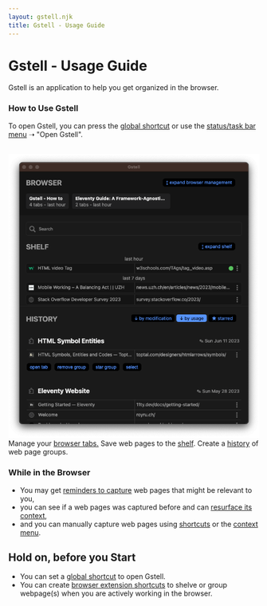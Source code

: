 ```yaml
---
layout: gstell.njk
title: Gstell - Usage Guide
---
```


# Gstell - Usage Guide

Gstell is an application to help you get organized in the browser.

### How to Use Gstell
To open Gstell, you can press the [global shortcut](./capture-popup.mdglobal-shortcut) or use the [status/task bar menu](./capture-popup.mdstatus-bar-menu) &#10141; "Open Gstell".
<br>
<br>

<div class="screenshot-wrapper">
  <img src="/public/img/howto/screenshot.png" alt="screenshot"/>
  <span class="browser">Manage your <a href="browser-tab-management">browser tabs.</a></span>
  <span class="shelf">Save web pages to the <a href="shelf">shelf</a>.</span>
  <span class="history">Create a <a href="history">history</a> of web page groups.</span>
</div>

### While in the Browser
- You may get [reminders to capture](./capture-popup.mdcapture-popup) web pages that might be relevant to you,
- you can see if a web pages was captured before and can [resurface its context](./capture-popup.mdresurface-popup),
- and you can manually capture web pages using [shortcuts](./capture-popup.mdbrowser-extension-shortcuts) or the [context menu](./capture-popup.mdbrowser-extension-context-menu).


## Hold on, before you Start
- You can set a [global shortcut](./global-shortcut) to open Gstell.
- You can create [browser extension shortcuts](./capture-popup.mdbrowser-extension-shortcuts) to shelve or group webpage(s) when you are actively working in the browser.

<!-- ## After the Study
- taking your data with you -->